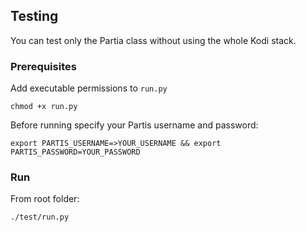 ## Testing

You can test only the Partia class without using the whole Kodi stack.

### Prerequisites

Add executable permissions to `run.py`

```
chmod +x run.py
```

Before running specify your Partis username and password:

```
export PARTIS_USERNAME=>YOUR_USERNAME && export PARTIS_PASSWORD=YOUR_PASSWORD
```

### Run

From root folder:

```
./test/run.py
```